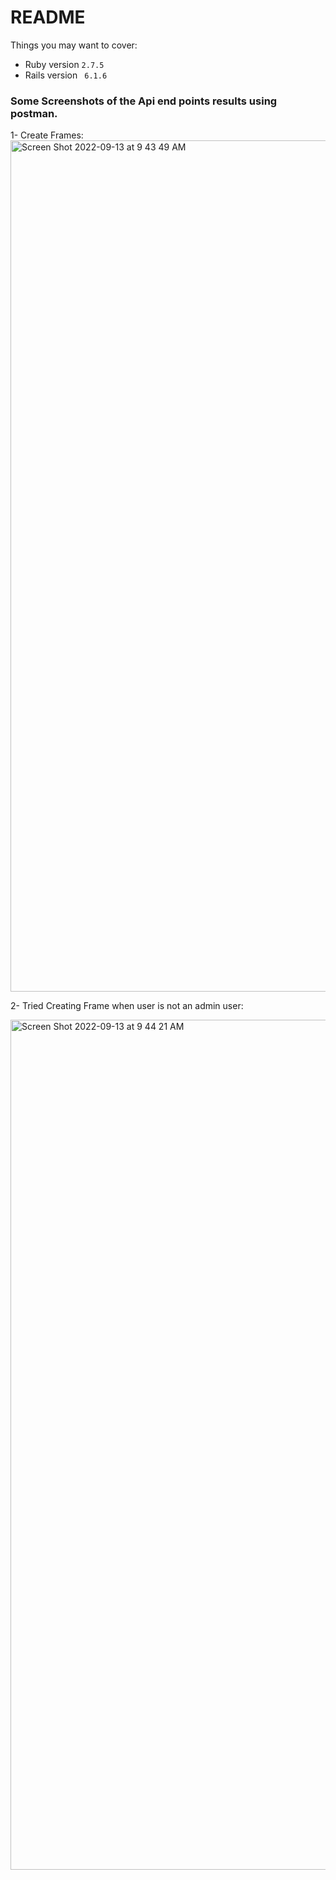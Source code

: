 # README

Things you may want to cover:

* Ruby version
    ```2.7.5```
* Rails version
    ``` 6.1.6```

### Some Screenshots of the Api end points results using postman.

1- Create Frames:
<img width="1362" alt="Screen Shot 2022-09-13 at 9 43 49 AM" src="https://user-images.githubusercontent.com/83512772/189917388-ba3eb0b9-3263-4b02-bfcd-39b180fbf17d.png">

2- Tried Creating Frame when user is not an admin user:

<img width="1360" alt="Screen Shot 2022-09-13 at 9 44 21 AM" src="https://user-images.githubusercontent.com/83512772/189917504-61e3712d-4e72-4786-9d75-201a7b7b828f.png">
